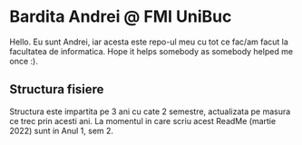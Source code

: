 # Bardita Andrei @ FMI UniBuc

Hello. Eu sunt Andrei, iar acesta este repo-ul meu cu tot ce fac/am facut la facultatea de informatica. Hope it helps somebody as somebody helped me once :).


## Structura fisiere

Structura este impartita pe 3 ani cu cate 2 semestre, actualizata pe masura ce trec prin acesti ani. La momentul in care scriu acest ReadMe (martie 2022) sunt in Anul 1, sem 2.
